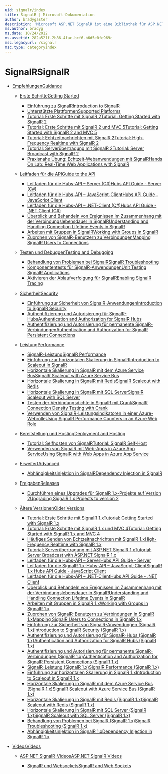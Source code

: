 ```yaml
---
uid: signalr/index
title: SignalR | Microsoft-Dokumentation
author: bradygaster
description: 'Microsoft ASP.NET SignalR ist eine Bibliothek für ASP.NET-Entwickler,, die den Prozess des Hinzufügens von Echtzeit-Webfunktionen zu Ihren Anwendungen vereinfacht.'
ms.author: bradyg
ms.date: 10/24/2012
ms.assetid: 282a521f-2b86-4fac-bcf6-b6d5e0fe969c
msc.legacyurl: /signalr
msc.type: categoryindex
---
```

<a name="signalr"></a><span data-ttu-id="d1999-103">SignalR</span><span class="sxs-lookup"><span data-stu-id="d1999-103">SignalR</span></span>
====================
- [<span data-ttu-id="d1999-104">Empfehlungen</span><span class="sxs-lookup"><span data-stu-id="d1999-104">Guidance</span></span>](overview/index.md)

    - [<span data-ttu-id="d1999-105">Erste Schritte</span><span class="sxs-lookup"><span data-stu-id="d1999-105">Getting Started</span></span>](overview/getting-started/index.md)

        - [<span data-ttu-id="d1999-106">Einführung zu SignalR</span><span class="sxs-lookup"><span data-stu-id="d1999-106">Introduction to SignalR</span></span>](overview/getting-started/introduction-to-signalr.md)
        - [<span data-ttu-id="d1999-107">Unterstützte Plattformen</span><span class="sxs-lookup"><span data-stu-id="d1999-107">Supported Platforms</span></span>](overview/getting-started/supported-platforms.md)
        - [<span data-ttu-id="d1999-108">Tutorial: Erste Schritte mit SignalR 2</span><span class="sxs-lookup"><span data-stu-id="d1999-108">Tutorial: Getting Started with SignalR 2</span></span>](overview/getting-started/tutorial-getting-started-with-signalr.md)
        - [<span data-ttu-id="d1999-109">Tutorial: Erste Schritte mit SignalR 2 und MVC 5</span><span class="sxs-lookup"><span data-stu-id="d1999-109">Tutorial: Getting Started with SignalR 2 and MVC 5</span></span>](overview/getting-started/tutorial-getting-started-with-signalr-and-mvc.md)
        - [<span data-ttu-id="d1999-110">Tutorial: Echtzeitnachrichten mit SignalR 2</span><span class="sxs-lookup"><span data-stu-id="d1999-110">Tutorial: High-Frequency Realtime with SignalR 2</span></span>](overview/getting-started/tutorial-high-frequency-realtime-with-signalr.md)
        - [<span data-ttu-id="d1999-111">Tutorial: Serverübertragung mit SignalR 2</span><span class="sxs-lookup"><span data-stu-id="d1999-111">Tutorial: Server Broadcast with SignalR 2</span></span>](overview/getting-started/tutorial-server-broadcast-with-signalr.md)
        - [<span data-ttu-id="d1999-112">Praxisnahe Übung: Echtzeit-Webanwendungen mit SignalR</span><span class="sxs-lookup"><span data-stu-id="d1999-112">Hands On Lab: Real-Time Web Applications with SignalR</span></span>](overview/getting-started/real-time-web-applications-with-signalr.md)
    - [<span data-ttu-id="d1999-113">Leitfaden für die API</span><span class="sxs-lookup"><span data-stu-id="d1999-113">Guide to the API</span></span>](overview/guide-to-the-api/index.md)

        - [<span data-ttu-id="d1999-114">Leitfaden für die Hubs-API – Server (C#)</span><span class="sxs-lookup"><span data-stu-id="d1999-114">Hubs API Guide - Server (C#)</span></span>](overview/guide-to-the-api/hubs-api-guide-server.md)
        - [<span data-ttu-id="d1999-115">Leitfaden für die Hubs-API – JavaScript-Client</span><span class="sxs-lookup"><span data-stu-id="d1999-115">Hubs API Guide - JavaScript Client</span></span>](overview/guide-to-the-api/hubs-api-guide-javascript-client.md)
        - [<span data-ttu-id="d1999-116">Leitfaden für die Hubs-API – .NET-Client (C#)</span><span class="sxs-lookup"><span data-stu-id="d1999-116">Hubs API Guide - .NET Client (C#)</span></span>](overview/guide-to-the-api/hubs-api-guide-net-client.md)
        - [<span data-ttu-id="d1999-117">Überblick und Behandeln von Ereignissen im Zusammenhang mit der Verbindungslebensdauer in SignalR</span><span class="sxs-lookup"><span data-stu-id="d1999-117">Understanding and Handling Connection Lifetime Events in SignalR</span></span>](overview/guide-to-the-api/handling-connection-lifetime-events.md)
        - [<span data-ttu-id="d1999-118">Arbeiten mit Gruppen in SignalR</span><span class="sxs-lookup"><span data-stu-id="d1999-118">Working with Groups in SignalR</span></span>](overview/guide-to-the-api/working-with-groups.md)
        - [<span data-ttu-id="d1999-119">Zuordnen von SignalR-Benutzern zu Verbindungen</span><span class="sxs-lookup"><span data-stu-id="d1999-119">Mapping SignalR Users to Connections</span></span>](overview/guide-to-the-api/mapping-users-to-connections.md)
    - [<span data-ttu-id="d1999-120">Testen und Debuggen</span><span class="sxs-lookup"><span data-stu-id="d1999-120">Testing and Debugging</span></span>](overview/testing-and-debugging/index.md)

        - [<span data-ttu-id="d1999-121">Behandlung von Problemen bei SignalR</span><span class="sxs-lookup"><span data-stu-id="d1999-121">SignalR Troubleshooting</span></span>](overview/testing-and-debugging/troubleshooting.md)
        - [<span data-ttu-id="d1999-122">Komponententests für SignalR-Anwendungen</span><span class="sxs-lookup"><span data-stu-id="d1999-122">Unit Testing SignalR Applications</span></span>](overview/testing-and-debugging/unit-testing-signalr-applications.md)
        - [<span data-ttu-id="d1999-123">Aktivieren der Ablaufverfolgung für SignalR</span><span class="sxs-lookup"><span data-stu-id="d1999-123">Enabling SignalR Tracing</span></span>](overview/testing-and-debugging/enabling-signalr-tracing.md)
    - [<span data-ttu-id="d1999-124">Sicherheit</span><span class="sxs-lookup"><span data-stu-id="d1999-124">Security</span></span>](overview/security/index.md)

        - [<span data-ttu-id="d1999-125">Einführung zur Sicherheit von SignalR-Anwendungen</span><span class="sxs-lookup"><span data-stu-id="d1999-125">Introduction to SignalR Security</span></span>](overview/security/introduction-to-security.md)
        - [<span data-ttu-id="d1999-126">Authentifizierung und Autorisierung für SignalR-Hubs</span><span class="sxs-lookup"><span data-stu-id="d1999-126">Authentication and Authorization for SignalR Hubs</span></span>](overview/security/hub-authorization.md)
        - [<span data-ttu-id="d1999-127">Authentifizierung und Autorisierung für permanente SignalR-Verbindungen</span><span class="sxs-lookup"><span data-stu-id="d1999-127">Authentication and Authorization for SignalR Persistent Connections</span></span>](overview/security/persistent-connection-authorization.md)
    - [<span data-ttu-id="d1999-128">Leistung</span><span class="sxs-lookup"><span data-stu-id="d1999-128">Performance</span></span>](overview/performance/index.md)

        - [<span data-ttu-id="d1999-129">SignalR-Leistung</span><span class="sxs-lookup"><span data-stu-id="d1999-129">SignalR Performance</span></span>](overview/performance/signalr-performance.md)
        - [<span data-ttu-id="d1999-130">Einführung zur horizontalen Skalierung in SignalR</span><span class="sxs-lookup"><span data-stu-id="d1999-130">Introduction to Scaleout in SignalR</span></span>](overview/performance/scaleout-in-signalr.md)
        - [<span data-ttu-id="d1999-131">Horizontale Skalierung in SignalR mit dem Azure Service Bus</span><span class="sxs-lookup"><span data-stu-id="d1999-131">SignalR Scaleout with Azure Service Bus</span></span>](overview/performance/scaleout-with-windows-azure-service-bus.md)
        - [<span data-ttu-id="d1999-132">Horizontale Skalierung in SignalR mit Redis</span><span class="sxs-lookup"><span data-stu-id="d1999-132">SignalR Scaleout with Redis</span></span>](overview/performance/scaleout-with-redis.md)
        - [<span data-ttu-id="d1999-133">Horizontale Skalierung in SignalR mit SQL Server</span><span class="sxs-lookup"><span data-stu-id="d1999-133">SignalR Scaleout with SQL Server</span></span>](overview/performance/scaleout-with-sql-server.md)
        - [<span data-ttu-id="d1999-134">Testen der Verbindungsdichte in SignalR mit Crank</span><span class="sxs-lookup"><span data-stu-id="d1999-134">SignalR Connection Density Testing with Crank</span></span>](overview/performance/signalr-connection-density-testing-with-crank.md)
        - [<span data-ttu-id="d1999-135">Verwenden von SignalR-Leistungsindikatoren in einer Azure-Webrolle</span><span class="sxs-lookup"><span data-stu-id="d1999-135">Using SignalR Performance Counters in an Azure Web Role</span></span>](overview/performance/using-signalr-performance-counters-in-an-azure-web-role.md)
    - [<span data-ttu-id="d1999-136">Bereitstellung und Hosting</span><span class="sxs-lookup"><span data-stu-id="d1999-136">Deployment and Hosting</span></span>](overview/deployment/index.md)

        - [<span data-ttu-id="d1999-137">Tutorial: Selfhosten von SignalR</span><span class="sxs-lookup"><span data-stu-id="d1999-137">Tutorial: SignalR Self-Host</span></span>](overview/deployment/tutorial-signalr-self-host.md)
        - [<span data-ttu-id="d1999-138">Verwenden von SignalR mit Web-Apps in Azure App Service</span><span class="sxs-lookup"><span data-stu-id="d1999-138">Using SignalR with Web Apps in Azure App Service</span></span>](overview/deployment/using-signalr-with-azure-web-sites.md)
    - [<span data-ttu-id="d1999-139">Erweitert</span><span class="sxs-lookup"><span data-stu-id="d1999-139">Advanced</span></span>](overview/advanced/index.md)

        - [<span data-ttu-id="d1999-140">Abhängigkeitsinjektion in SignalR</span><span class="sxs-lookup"><span data-stu-id="d1999-140">Dependency Injection in SignalR</span></span>](overview/advanced/dependency-injection.md)
    - [<span data-ttu-id="d1999-141">Freigaben</span><span class="sxs-lookup"><span data-stu-id="d1999-141">Releases</span></span>](overview/releases/index.md)

        - [<span data-ttu-id="d1999-142">Durchführen eines Upgrades für SignalR 1.x-Projekte auf Version 2</span><span class="sxs-lookup"><span data-stu-id="d1999-142">Upgrading SignalR 1.x Projects to version 2</span></span>](overview/releases/upgrading-signalr-1x-projects-to-20.md)
    - [<span data-ttu-id="d1999-143">Ältere Versionen</span><span class="sxs-lookup"><span data-stu-id="d1999-143">Older Versions</span></span>](overview/older-versions/index.md)

        - [<span data-ttu-id="d1999-144">Tutorial: Erste Schritte mit SignalR 1.x</span><span class="sxs-lookup"><span data-stu-id="d1999-144">Tutorial: Getting Started with SignalR 1.x</span></span>](overview/older-versions/tutorial-getting-started-with-signalr.md)
        - [<span data-ttu-id="d1999-145">Tutorial: Erste Schritte mit SignalR 1.x und MVC 4</span><span class="sxs-lookup"><span data-stu-id="d1999-145">Tutorial: Getting Started with SignalR 1.x and MVC 4</span></span>](overview/older-versions/tutorial-getting-started-with-signalr-and-mvc-4.md)
        - [<span data-ttu-id="d1999-146">Häufiges Senden von Echtzeitnachrichten mit SignalR 1.x</span><span class="sxs-lookup"><span data-stu-id="d1999-146">High-Frequency Realtime with SignalR 1.x</span></span>](overview/older-versions/tutorial-high-frequency-realtime-with-signalr.md)
        - [<span data-ttu-id="d1999-147">Tutorial: Serverübertragung mit ASP.NET SignalR 1.x</span><span class="sxs-lookup"><span data-stu-id="d1999-147">Tutorial: Server Broadcast with ASP.NET SignalR 1.x</span></span>](overview/older-versions/tutorial-server-broadcast-with-aspnet-signalr.md)
        - [<span data-ttu-id="d1999-148">Leitfaden für die Hubs-API – Server</span><span class="sxs-lookup"><span data-stu-id="d1999-148">Hubs API Guide - Server</span></span>](overview/older-versions/signalr-1x-hubs-api-guide-server.md)
        - [<span data-ttu-id="d1999-149">Leitfaden für die SignalR 1.x-Hubs-API – JavaScript-Client</span><span class="sxs-lookup"><span data-stu-id="d1999-149">SignalR 1.x Hubs API Guide - JavaScript Client</span></span>](overview/older-versions/signalr-1x-hubs-api-guide-javascript-client.md)
        - [<span data-ttu-id="d1999-150">Leitfaden für die Hubs-API – .NET-Client</span><span class="sxs-lookup"><span data-stu-id="d1999-150">Hubs API Guide - .NET Client</span></span>](overview/older-versions/signalr-1x-hubs-api-guide-net-client.md)
        - [<span data-ttu-id="d1999-151">Überblick und Behandeln von Ereignissen im Zusammenhang mit der Verbindungslebensdauer in SignalR</span><span class="sxs-lookup"><span data-stu-id="d1999-151">Understanding and Handling Connection Lifetime Events in SignalR</span></span>](overview/older-versions/handling-connection-lifetime-events.md)
        - [<span data-ttu-id="d1999-152">Arbeiten mit Gruppen in SignalR 1.x</span><span class="sxs-lookup"><span data-stu-id="d1999-152">Working with Groups in SignalR 1.x</span></span>](overview/older-versions/working-with-groups.md)
        - [<span data-ttu-id="d1999-153">Zuordnen von SignalR-Benutzern zu Verbindungen in SignalR 1.x</span><span class="sxs-lookup"><span data-stu-id="d1999-153">Mapping SignalR Users to Connections in SignalR 1.x</span></span>](overview/older-versions/mapping-users-to-connections.md)
        - [<span data-ttu-id="d1999-154">Einführung zur Sicherheit von SignalR-Anwendungen (SignalR 1.x)</span><span class="sxs-lookup"><span data-stu-id="d1999-154">Introduction to SignalR Security (SignalR 1.x)</span></span>](overview/older-versions/introduction-to-security.md)
        - [<span data-ttu-id="d1999-155">Authentifizierung und Autorisierung für SignalR-Hubs (SignalR 1.x)</span><span class="sxs-lookup"><span data-stu-id="d1999-155">Authentication and Authorization for SignalR Hubs (SignalR 1.x)</span></span>](overview/older-versions/hub-authorization.md)
        - [<span data-ttu-id="d1999-156">Authentifizierung und Autorisierung für permanente SignalR-Verbindungen (SignalR 1.x)</span><span class="sxs-lookup"><span data-stu-id="d1999-156">Authentication and Authorization for SignalR Persistent Connections (SignalR 1.x)</span></span>](overview/older-versions/persistent-connection-authorization.md)
        - [<span data-ttu-id="d1999-157">SignalR-Leistung (SignalR 1.x)</span><span class="sxs-lookup"><span data-stu-id="d1999-157">SignalR Performance (SignalR 1.x)</span></span>](overview/older-versions/signalr-performance.md)
        - [<span data-ttu-id="d1999-158">Einführung zur horizontalen Skalierung in SignalR 1.x</span><span class="sxs-lookup"><span data-stu-id="d1999-158">Introduction to Scaleout in SignalR 1.x</span></span>](overview/older-versions/scaleout-in-signalr.md)
        - [<span data-ttu-id="d1999-159">Horizontale Skalierung in SignalR mit dem Azure Service Bus (SignalR 1.x)</span><span class="sxs-lookup"><span data-stu-id="d1999-159">SignalR Scaleout with Azure Service Bus (SignalR 1.x)</span></span>](overview/older-versions/scaleout-with-windows-azure-service-bus.md)
        - [<span data-ttu-id="d1999-160">Horizontale Skalierung in SignalR mit Redis (SignalR 1.x)</span><span class="sxs-lookup"><span data-stu-id="d1999-160">SignalR Scaleout with Redis (SignalR 1.x)</span></span>](overview/older-versions/scaleout-with-redis.md)
        - [<span data-ttu-id="d1999-161">Horizontale Skalierung in SignalR mit SQL Server (SignalR 1.x)</span><span class="sxs-lookup"><span data-stu-id="d1999-161">SignalR Scaleout with SQL Server (SignalR 1.x)</span></span>](overview/older-versions/scaleout-with-sql-server.md)
        - [<span data-ttu-id="d1999-162">Behandlung von Problemen bei SignalR (SignalR 1.x)</span><span class="sxs-lookup"><span data-stu-id="d1999-162">SignalR Troubleshooting (SignalR 1.x)</span></span>](overview/older-versions/troubleshooting.md)
        - [<span data-ttu-id="d1999-163">Abhängigkeitsinjektion in SignalR 1.x</span><span class="sxs-lookup"><span data-stu-id="d1999-163">Dependency Injection in SignalR 1.x</span></span>](overview/older-versions/dependency-injection.md)
- [<span data-ttu-id="d1999-164">Videos</span><span class="sxs-lookup"><span data-stu-id="d1999-164">Videos</span></span>](videos/index.md)

    - [<span data-ttu-id="d1999-165">ASP.NET SignalR-Videos</span><span class="sxs-lookup"><span data-stu-id="d1999-165">ASP.NET SignalR Videos</span></span>](videos/getting-started/index.md)

        - [<span data-ttu-id="d1999-166">SignalR und Websockets</span><span class="sxs-lookup"><span data-stu-id="d1999-166">SignalR and Web Sockets</span></span>](videos/getting-started/signalr-and-web-sockets.md)
